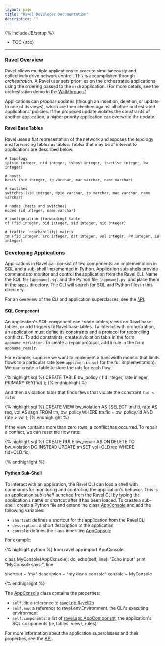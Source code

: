 ```yaml
---
layout: page
title: "Ravel Developer Documentation"
description: ""
---
```

{% include JB/setup %}

* TOC
{:toc}


-------------------------

### Ravel Overview
Ravel allows multiple applications to execute simultaneously and collectively drive network control.  This is accomplished through _orchestration_.  A Ravel user sets priorities on the orchestrated applications using the ordering passed to the `orch` application.  (For more details, see the orchestration demo in the [Walkthrough]({{site.url}}walkthrough#part-4-orchestration).)

Applications can _propose_ updates (through an insertion, deletion, or update to one of its views), which are then checked against all other orchestrated applications' policies.  If the proposed update violates the constraints of another application, a higher priority application can overwrite the update.

#### Ravel Base Tables

Ravel uses a flat representation of the network and exposes the topology and forwarding tables as tables.  Tables that may be of interest to applications are described below.

    # topology
    tp(sid integer, nid integer, ishost integer, isactive integer, bw integer)

    # hosts
    hosts (hid integer, ip varchar, mac varchar, name varchar)

    # switches
    switches (sid integer, dpid varchar, ip varchar, mac varchar, name varchar)

    # nodes (hosts and switches)
    nodes (id integer, name varchar)

    # configuration (forwarding) table
    cf (fid integer, pid integer, sid integer, nid integer)

    # traffic (reachability) matrix
    tm (fid integer, src integer, dst integer, vol integer, FW integer, LB integer)

    

### Developing Applications
Applications in Ravel can consist of two components: an implementation in SQL and a sub-shell implemented in Python.  Application sub-shells provide commands to monitor and control the application from the Ravel CLI.  Name the SQL file `[appname].sql` and the Python file `[appname].py`, and place them in the `apps/` directory.  The CLI will search for SQL and Python files in this directory.

For an overview of the CLI and application superclasses, see the [API](api/annotated.html).


#### SQL Component
An application's SQL component can create tables, views on Ravel base tables, 
or add triggers to Ravel base tables.  To interact with orchestration, an application must define its constraints and a protocol for reconciling conflicts.  To add constraints, create a violation table in the form `appname_violation`.  To create a repair protocol, add a rule in the form `appname_repair`.

For example, suppose we want to implement a bandwidth monitor that limits flows to a particular rate (see `apps/merlin.sql` for the full implementation).  We can create a table to store the rate for each flow:

{% highlight sql %}
CREATE TABLE bw_policy (
    fid      integer,
    rate     integer,
    PRIMARY KEY(fid)
);
{% endhighlight %}

And then a violation table that finds flows that violate the constraint `fid < rate`:

{% highlight sql %}
CREATE VIEW bw_violation AS (
    SELECT tm.fid, rate AS req, vol AS asgn
	FROM tm, bw_policy
	WHERE tm.fid = bw_policy.fid AND rate > vol
);
{% endhighlight %}

If the view contains more than zero rows, a conflict has occurred.  To repair a conflict, we can reset the flow rate:

{% highlight sql %}
CREATE RULE bw_repair AS
    ON DELETE TO bw_violation
    DO INSTEAD
        UPDATE tm SET vol=OLD.req WHERE fid=OLD.fid;

{% endhighlight %}

#### Python Sub-Shell
To interact with an application, the Ravel CLI can load a shell with commands for monitoring and controlling the application's behavior.  This is an application _sub-shell_ launched from the Ravel CLI by typing the application's name or shortcut after it has been loaded.  To create a sub-shell, create a Python file and extend the class [AppConsole](api/classravel_1_1app_1_1AppConsole.html) and add the following variables:

* `shortcut`: defines a shortcut for the application from the Ravel CLI
* `description`: a short description of the application
* `console`: defines the class inheriting [AppConsole](api/classravel_1_1app_1_1AppConsole.html)

For example:

{% highlight python %}
from ravel.app import AppConsole

class MyConsole(AppConsole):
        do_echo(self, line):
                "Echo input"
                print "MyConsole says:", line

shortcut = "my"
description = "my demo console"
console = MyConsole

{% endhighlight %}

The [AppConsole](api/classravel_1_1app_1_1AppConsole.html) class contains the properties:

* `self.db`: a reference to [ravel.db.RavelDb](api/classravel_1_1db_1_1RavelDb.html)
* `self.env`: a reference to [ravel.env.Environment](api/classravel_1_1env_1_1Environment.html), the CLI's executing environment
* `self.components`: a list of [ravel.app.AppComponent](api/classravel_1_1app_1_1AppComponent.html), the application's SQL components (ie, tables, views, rules)

For more information about the application superclasses and their properties, see the [API](api/annotated.html).
